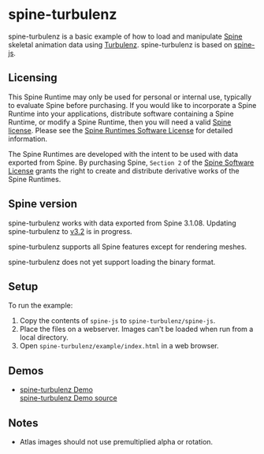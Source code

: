 # spine-turbulenz

spine-turbulenz is a basic example of how to load and manipulate [Spine](http://esotericsoftware.com) skeletal animation data using [Turbulenz](http://biz.turbulenz.com/developers). spine-turbulenz is based on [spine-js](https://github.com/EsotericSoftware/spine-runtimes/tree/master/spine-js).

## Licensing

This Spine Runtime may only be used for personal or internal use, typically to evaluate Spine before purchasing. If you would like to incorporate a Spine Runtime into your applications, distribute software containing a Spine Runtime, or modify a Spine Runtime, then you will need a valid [Spine license](https://esotericsoftware.com/spine-purchase). Please see the [Spine Runtimes Software License](https://github.com/EsotericSoftware/spine-runtimes/blob/master/LICENSE) for detailed information.

The Spine Runtimes are developed with the intent to be used with data exported from Spine. By purchasing Spine, `Section 2` of the [Spine Software License](https://esotericsoftware.com/files/license.txt) grants the right to create and distribute derivative works of the Spine Runtimes.

## Spine version

spine-turbulenz works with data exported from Spine 3.1.08. Updating spine-turbulenz to [v3.2](https://trello.com/c/k7KtGdPW/76-update-runtimes-to-support-v3-2-shearing) is in progress.

spine-turbulenz supports all Spine features except for rendering meshes.

spine-turbulenz does not yet support loading the binary format.

## Setup

To run the example:

1. Copy the contents of `spine-js` to `spine-turbulenz/spine-js`.
1. Place the files on a webserver. Images can't be loaded when run from a local directory.
1. Open `spine-turbulenz/example/index.html` in a web browser.

## Demos

- [spine-turbulenz Demo](http://esotericsoftware.com/files/runtimes/turbulenz/example/)<br>
  [spine-turbulenz Demo source](https://github.com/EsotericSoftware/spine-runtimes/blob/master/spine-turbulenz/example/index.html)

## Notes

- Atlas images should not use premultiplied alpha or rotation.
